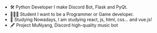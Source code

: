 - 🛠 Python  Developer
  I make Discord Bot, Flask and PyQt.
- 🧑🏻‍🎓 Student
  I want to be a Programmer or Game developer.
- 📖 Studying
  Nowadays, I am studying react, js, html, css... and vue.js!
- 🖋 Project
  MuNyang, Discord high-quality music bot
